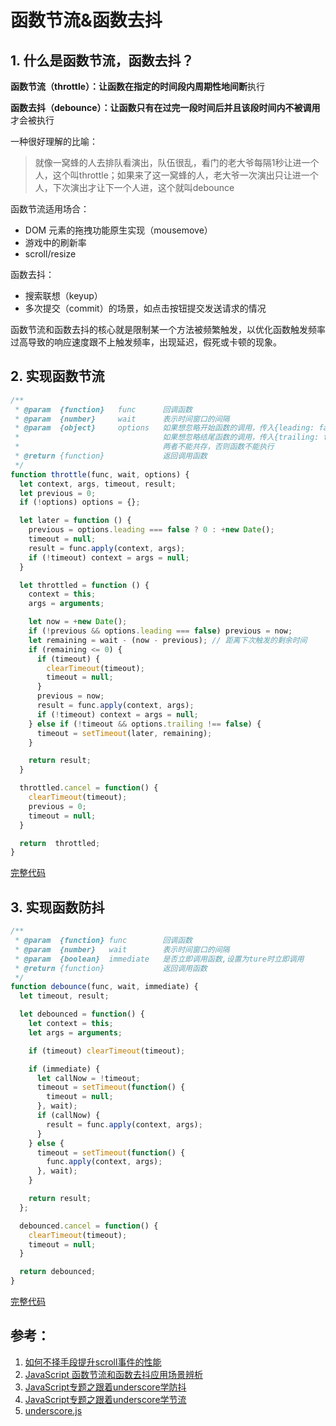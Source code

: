 # 函数节流&函数去抖

## 1. 什么是函数节流，函数去抖？

**函数节流（throttle）：**让函数在指定的时间段内**周期性地间断**执行

**函数去抖（debounce）：**让函数只有在过完一段时间后并且**该段时间内不被调用**才会被执行

一种很好理解的比喻： 

>  就像一窝蜂的人去排队看演出，队伍很乱，看门的老大爷每隔1秒让进一个人，这个叫throttle；如果来了这一窝蜂的人，老大爷一次演出只让进一个人，下次演出才让下一个人进，这个就叫debounce

函数节流适用场合：

- DOM 元素的拖拽功能原生实现（mousemove）
- 游戏中的刷新率
- scroll/resize

函数去抖：

- 搜索联想（keyup）
- 多次提交（commit）的场景，如点击按钮提交发送请求的情况

函数节流和函数去抖的核心就是限制某一个方法被频繁触发，以优化函数触发频率过高导致的响应速度跟不上触发频率，出现延迟，假死或卡顿的现象。 

## 2. 实现函数节流

```javascript
/**
 * @param  {function}   func      回调函数
 * @param  {number}     wait      表示时间窗口的间隔
 * @param  {object}     options   如果想忽略开始函数的调用，传入{leading: false}。
 *                                如果想忽略结尾函数的调用，传入{trailing: false}
 *                                两者不能共存，否则函数不能执行
 * @return {function}             返回调用函数   
 */
function throttle(func, wait, options) {
  let context, args, timeout, result;
  let previous = 0;
  if (!options) options = {};

  let later = function () {
    previous = options.leading === false ? 0 : +new Date();
    timeout = null;
    result = func.apply(context, args);
    if (!timeout) context = args = null;
  }

  let throttled = function () {
    context = this;
    args = arguments;

    let now = +new Date();
    if (!previous && options.leading === false) previous = now;
    let remaining = wait - (now - previous); // 距离下次触发的剩余时间
    if (remaining <= 0) {
      if (timeout) {
        clearTimeout(timeout);
        timeout = null;
      }
      previous = now;
      result = func.apply(context, args);
      if (!timeout) context = args = null;
    } else if (!timeout && options.trailing !== false) {
      timeout = setTimeout(later, remaining);
    }

    return result;
  }

  throttled.cancel = function() {
    clearTimeout(timeout);
    previous = 0;
    timeout = null;
  }

  return  throttled;
}
```

[完整代码](https://github.com/LuanMingyang/Blog/blob/master/code/JavaScript/debounce.js)

## 3. 实现函数防抖

```javascript
/**
 * @param  {function} func        回调函数
 * @param  {number}   wait        表示时间窗口的间隔
 * @param  {boolean}  immediate   是否立即调用函数,设置为ture时立即调用
 * @return {function}             返回调用函数
 */
function debounce(func, wait, immediate) {
  let timeout, result;

  let debounced = function() {
    let context = this;
    let args = arguments;

    if (timeout) clearTimeout(timeout);

    if (immediate) {
      let callNow = !timeout;
      timeout = setTimeout(function() {
        timeout = null;
      }, wait);
      if (callNow) {
        result = func.apply(context, args);
      }
    } else {
      timeout = setTimeout(function() {
        func.apply(context, args);
      }, wait);
    }

    return result;
  };

  debounced.cancel = function() {
    clearTimeout(timeout);
    timeout = null;
  }

  return debounced;
}
```

[完整代码](https://github.com/LuanMingyang/Blog/blob/master/code/JavaScript/throttle.js)

## 参考：

1. [如何不择手段提升scroll事件的性能](https://zhuanlan.zhihu.com/p/30078937)
2. [JavaScript 函数节流和函数去抖应用场景辨析](https://github.com/hanzichi/underscore-analysis/issues/20)
3. [JavaScript专题之跟着underscore学防抖](https://github.com/mqyqingfeng/Blog/issues/22)
4. [JavaScript专题之跟着underscore学节流](https://github.com/mqyqingfeng/Blog/issues/26)
5. [underscore.js](https://github.com/jashkenas/underscore/blob/master/underscore.js)